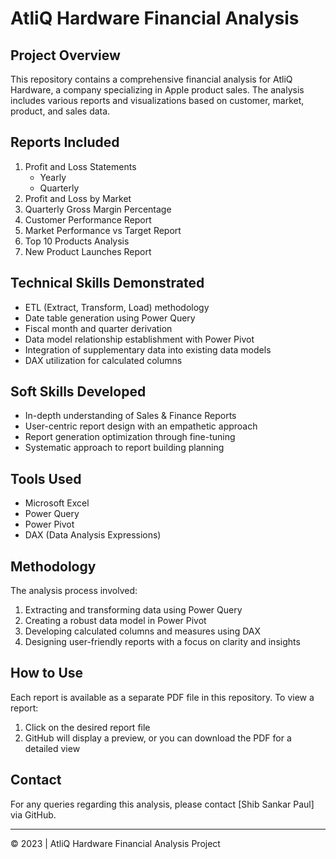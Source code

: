 # AtliQ Hardware Financial Analysis

## Project Overview
This repository contains a comprehensive financial analysis for AtliQ Hardware, a company specializing in Apple product sales. The analysis includes various reports and visualizations based on customer, market, product, and sales data.

## Reports Included
1. Profit and Loss Statements
   - Yearly
   - Quarterly
2. Profit and Loss by Market
3. Quarterly Gross Margin Percentage
4. Customer Performance Report
5. Market Performance vs Target Report
6. Top 10 Products Analysis
7. New Product Launches Report

## Technical Skills Demonstrated
- ETL (Extract, Transform, Load) methodology
- Date table generation using Power Query
- Fiscal month and quarter derivation
- Data model relationship establishment with Power Pivot
- Integration of supplementary data into existing data models
- DAX utilization for calculated columns

## Soft Skills Developed
- In-depth understanding of Sales & Finance Reports
- User-centric report design with an empathetic approach
- Report generation optimization through fine-tuning
- Systematic approach to report building planning

## Tools Used
- Microsoft Excel
- Power Query
- Power Pivot
- DAX (Data Analysis Expressions)

## Methodology
The analysis process involved:
1. Extracting and transforming data using Power Query
2. Creating a robust data model in Power Pivot
3. Developing calculated columns and measures using DAX
4. Designing user-friendly reports with a focus on clarity and insights

## How to Use
Each report is available as a separate PDF file in this repository. To view a report:
1. Click on the desired report file
2. GitHub will display a preview, or you can download the PDF for a detailed view

## Contact
For any queries regarding this analysis, please contact [Shib Sankar Paul] via GitHub.

---
© 2023 | AtliQ Hardware Financial Analysis Project
